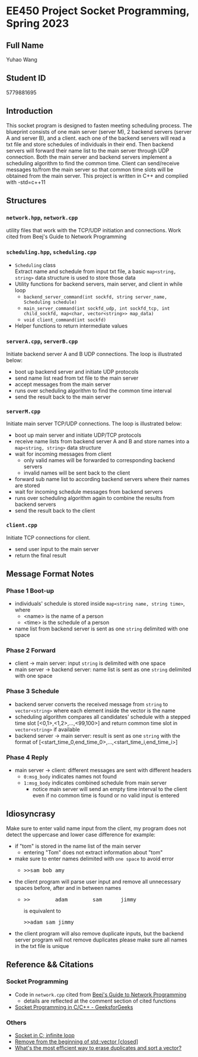 # EE450 Project Socket Programming, Spring 2023

## Full Name
Yuhao Wang

## Student ID
5779881695

## Introduction
This socket program is designed to fasten meeting scheduling process. The blueprint consists of one main server (server
M), 2 backend servers (server A and server B), and a client. each one of the backend servers will read a txt file and store
schedules of individuals in their end. Then backend servers will forward their name list to the main server through UDP 
connection. Both the main server and backend servers implement a scheduling algorithm to find the common time. Client can 
send/receive messages to/from the main server so that common time slots will be obtained from the main server. This project
is written in C++ and complied with -std=c++11

## Structures
### `network.hpp`, `network.cpp`
utility files that work with the TCP/UDP initiation and connections. Work cited from Beej's Guide to Network Programming

### `scheduling.hpp`, `scheduling.cpp`
* `Scheduling` class  
  Extract name and schedule from input txt file, a basic `map<string, string>` data structure is used to store those data
* Utility functions for backend servers, main server, and client in while loop
  * `backend_server_command(int sockfd, string server_name, Scheduling schedule)`
  * `main_server_command(int sockfd_udp, int sockfd_tcp, int child_sockfd, map<char, vector<string>> map_data)`
  * `void client_command(int sockfd)`
* Helper functions to return intermediate values

### `serverA.cpp`, `serverB.cpp`
Initiate backend server A and B UDP connections. The loop is illustrated below:
* boot up backend server and initiate UDP protocols
* send name list read from txt file to the main server
* accept messages from the main server
* runs over scheduling algorithm to find the common time interval
* send the result back to the main server

### `serverM.cpp`
Initiate main server TCP/UDP connections. The loop is illustrated below:
* boot up main server and initiate UDP/TCP protocols
* receive name lists from backend server A and B and store names into a `map<string, string>` data structure
* wait for incoming messages from client
  * only valid names will be forwarded to corresponding backend servers
  * invalid names will be sent back to the client 
* forward sub name list to according backend servers where their names are stored
* wait for incoming schedule messages from backend servers
* runs over scheduling algorithm again to combine the results from backend servers
* send the result back to the client

### `client.cpp`
Initiate TCP connections for client.
* send user input to the main server
* return the final result 

## Message Format Notes

### Phase 1 Boot-up
* individuals' schedule is stored inside `map<string name, string time>`, where
  * \<name> is the name of a person
  * \<time> is the schedule of a person
* name list from backend server is sent as one `string` delimited with one space

### Phase 2 Forward
* client -> main server: input `string` is delimited with one space
* main server -> backend server: name list is sent as one `string` delimited with one space

### Phase 3 Schedule
* backend server converts the received message from `string` to `vector<string>` where each element inside the vector is 
the name
* scheduling algorithm compares all candidates' schedule with a stepped time slot [\<0,1>,<1,2>,...,<99,100>] and return
common time slot in `vector<string>` if available
* backend server -> main server: result is sent as one `string` with the format of [\<start_time_0,end_time_0>,...,<start_time_i,end_time_i>]

### Phase 4 Reply
* main server -> client: different messages are sent with different headers 
  * `0:msg_body` indicates names not found
  * `1:msg_body` indicates combined schedule from main server
    * notice main server will send an empty time interval to the client even if no common time is found or no valid input is entered

## Idiosyncrasy
Make sure to enter valid name input from the client, my program does not detect the uppercase and lower case difference
for example:
* if "tom" is stored in the name list of the main server
  * entering "Tom" does not extract information about "tom" 
* make sure to enter names delimited with `one space` to avoid error
  * <pre>>>sam bob amy</pre>
* the client program will parse user input and remove all unnecessary spaces before, after and in between names 
  * <pre>>>        adam        sam      jimmy            </pre> is equivalent to
    <pre>>>adam sam jimmy</pre>
* the client program will also remove duplicate inputs, but the backend server program will not remove duplicates 
  please make sure all names in the txt file is unique  

## Reference && Citations

### Socket Programming
* Code in `network.cpp` cited from [Beej's Guide to Network Programming](https://www.beej.us/guide/bgnet/html/)
  * details are reflected at the comment section of cited functions
* [Socket Programming in C/C++ - GeeksforGeeks](https://www.geeksforgeeks.org/socket-programming-cc/?ref=leftbar-rightbar)

### Others
* [Socket in C; infinite loop](https://stackoverflow.com/questions/16005710/socket-in-c-infinite-loop)
* [Remove from the beginning of std::vector [closed]](https://stackoverflow.com/questions/40656871/remove-from-the-beginning-of-stdvector)
* [What's the most efficient way to erase duplicates and sort a vector?](https://stackoverflow.com/questions/1041620/whats-the-most-efficient-way-to-erase-duplicates-and-sort-a-vector)